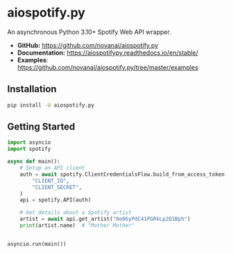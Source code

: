 # aiospotify.py

An asynchronous Python 3.10+ Spotify Web API wrapper.

* **GitHub:** <https://github.com/novanai/aiospotify.py>
* **Documentation:** <https://aiospotifypy.readthedocs.io/en/stable/>
* **Examples**: <https://github.com/novanai/aiospotify.py/tree/master/examples>

## Installation

```bash
pip install -U aiospotify.py
```

## Getting Started

```py
import asyncio
import spotify

async def main():
    # Setup an API client
    auth = await spotify.ClientCredentialsFlow.build_from_access_token(
        "CLIENT_ID",
        "CLIENT_SECRET",
    )
    api = spotify.API(auth)

    # Get details about a Spotify artist
    artist = await api.get_artist("0e86yPdC41PGRkLp2Q1Bph")
    print(artist.name)  # "Mother Mother"


asyncio.run(main())
```
